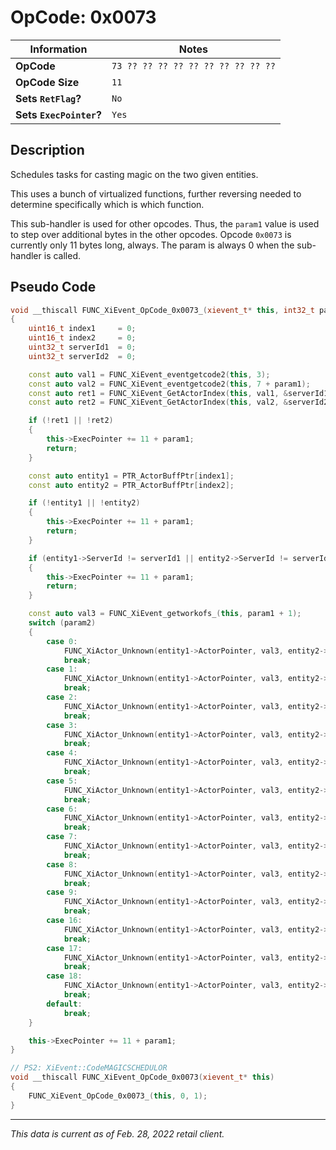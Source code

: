 # OpCode: 0x0073

| Information               | Notes |
|---                        |---    |
| **OpCode**                | `73 ?? ?? ?? ?? ?? ?? ?? ?? ?? ??` |
| **OpCode Size**           | `11`  |
| **Sets `RetFlag`?**       | `No`  |
| **Sets `ExecPointer`?**   | `Yes` |

## Description

Schedules tasks for casting magic on the two given entities.

This uses a bunch of virtualized functions, further reversing needed to determine specifically which is which function.

This sub-handler is used for other opcodes. Thus, the `param1` value is used to step over additional bytes in the other opcodes. Opcode `0x0073` is currently only 11 bytes long, always. The param is always 0 when the sub-handler is called.

## Pseudo Code

```cpp
void __thiscall FUNC_XiEvent_OpCode_0x0073_(xievent_t* this, int32_t param1, int32_t param2)
{
    uint16_t index1     = 0;
    uint16_t index2     = 0;
    uint32_t serverId1  = 0;
    uint32_t serverId2  = 0;

    const auto val1 = FUNC_XiEvent_eventgetcode2(this, 3);
    const auto val2 = FUNC_XiEvent_eventgetcode2(this, 7 + param1);
    const auto ret1 = FUNC_XiEvent_GetActorIndex(this, val1, &serverId1, &index1);
    const auto ret2 = FUNC_XiEvent_GetActorIndex(this, val2, &serverId2, &index2);

    if (!ret1 || !ret2)
    {
        this->ExecPointer += 11 + param1;
        return;
    }

    const auto entity1 = PTR_ActorBuffPtr[index1];
    const auto entity2 = PTR_ActorBuffPtr[index2];

    if (!entity1 || !entity2)
    {
        this->ExecPointer += 11 + param1;
        return;
    }

    if (entity1->ServerId != serverId1 || entity2->ServerId != serverId2 || (entity1->Render.Flags0 & 0x200) == 0 || (entity2->Render.Flags0 & 0x200) == 0)
    {
        this->ExecPointer += 11 + param1;
        return;
    }

    const auto val3 = FUNC_XiEvent_getworkofs_(this, param1 + 1);
    switch (param2)
    {
        case 0:
            FUNC_XiActor_Unknown(entity1->ActorPointer, val3, entity2->ActorPointer, 0x6E69616D);
            break;
        case 1:
            FUNC_XiActor_Unknown(entity1->ActorPointer, val3, entity2->ActorPointer, 0x6E69616D, 0, 0);
            break;
        case 2:
            FUNC_XiActor_Unknown(entity1->ActorPointer, val3, entity2->ActorPointer, 0x6E69616D);
            break;
        case 3:
            FUNC_XiActor_Unknown(entity1->ActorPointer, val3, entity2->ActorPointer, 0x6E69616D);
            break;
        case 4:
            FUNC_XiActor_Unknown(entity1->ActorPointer, val3, entity2->ActorPointer, 0x6E69616D);
            break;
        case 5:
            FUNC_XiActor_Unknown(entity1->ActorPointer, val3, entity2->ActorPointer, 0x6E69616D);
            break;
        case 6:
            FUNC_XiActor_Unknown(entity1->ActorPointer, val3, entity2->ActorPointer, 0x6E69616D);
            break;
        case 7:
            FUNC_XiActor_Unknown(entity1->ActorPointer, val3, entity2->ActorPointer, 0x6E69616D);
            break;
        case 8:
            FUNC_XiActor_Unknown(entity1->ActorPointer, val3, entity2->ActorPointer, 0x6E69616D);
            break;
        case 9:
            FUNC_XiActor_Unknown(entity1->ActorPointer, val3, entity2->ActorPointer, 0x6E69616D);
            break;
        case 16:
            FUNC_XiActor_Unknown(entity1->ActorPointer, val3, entity2->ActorPointer, 0x6E69616D);
            break;
        case 17:
            FUNC_XiActor_Unknown(entity1->ActorPointer, val3, entity2->ActorPointer, 0x6E69616D);
            break;
        case 18:
            FUNC_XiActor_Unknown(entity1->ActorPointer, val3, entity2->ActorPointer, 0x6E69616D);
            break;
        default:
            break;
    }

    this->ExecPointer += 11 + param1;
}

// PS2: XiEvent::CodeMAGICSCHEDULOR
void __thiscall FUNC_XiEvent_OpCode_0x0073(xievent_t* this)
{
    FUNC_XiEvent_OpCode_0x0073_(this, 0, 1);
}
```

---

_This data is current as of Feb. 28, 2022 retail client._